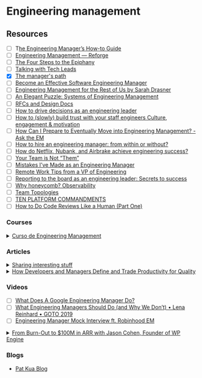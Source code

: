 # Engineering management

## Resources

* [ ] T[he Engineering Manager’s How-to Guide](https://eisabai.gumroad.com/l/emhowto)
* [ ] [Engineering Management — Reforge](https://www.reforge.com/engineering-management)
* [ ] [The Four Steps to the Epiphany](https://www.amazon.com/Four-Steps-Epiphany-Steve-Blank/dp/0989200507)
* [ ] [Talking with Tech Leads](https://leanpub.com/talking-with-tech-leads)
* [x] [The manager's path](https://www.amazon.com/-/es/Camille-Fournier-ebook/dp/B06XP3GJ7F/ref=tmm\_kin\_swatch\_0?\_encoding=UTF8\&qid=\&sr=)
* [ ] [Become an Effective Software Engineering Manager](https://www.oreilly.com/library/view/become-an-effective/9781680507867/)
* [ ] [Engineering Management for the Rest of Us by Sarah Drasner](https://www.engmanagement.dev/)
* [ ] [An Elegant Puzzle: Systems of Engineering Management](https://www.amazon.com/Elegant-Puzzle-Systems-Engineering-Management/dp/1732265186/ref=sr\_1\_1?crid=3LSD6996WWUT0\&dchild=1\&keywords=will+larson+an+elegant+puzzle\&qid=1621323821\&sprefix=will+larson%2Caps%2C246\&sr=8-1)
* [ ] [RFCs and Design Docs](https://blog.pragmaticengineer.com/rfcs-and-design-docs/)
* [ ] [How to drive decisions as an engineering leader](https://leaddev.com/technical-decision-making/how-drive-decisions-engineering-leader?utm\_term=Autofeed\&utm\_medium=Social\&utm\_source=Twitter#Echobox=1648470362)
* [ ] [How to (slowly) build trust with your staff engineers Culture, engagement & motivation](https://leaddev.com/culture-engagement-motivation/how-slowly-build-trust-your-staff-engineers?utm\_term=Autofeed\&utm\_medium=Social\&utm\_source=Twitter#Echobox=1652400635)
* [ ] [How Can I Prepare to Eventually Move into Engineering Management? - Ask the EM](https://blog.pragmaticengineer.com/how-to-to-become-an-engineering-manager/)
* [ ] [How to hire an engineering manager: from within or without?](https://leaddev.com/hiring-onboarding-retention/how-hire-engineering-manager-within-or-without?utm\_term=Autofeed\&utm\_medium=Social\&utm\_source=Twitter#Echobox=1653955381)
* [ ] [How do Netflix, Nubank, and Airbrake achieve engineering success?](https://leaddev.com/leadership-skills/how-do-netflix-nubank-and-airbrake-achieve-engineering-success?utm\_term=Autofeed\&utm\_medium=Social\&utm\_source=Twitter#Echobox=1654008534)
* [ ] [Your Team is Not “Them”](https://css-tricks.com/your-team-is-not-them/)
* [ ] [Mistakes I’ve Made as an Engineering Manager](https://css-tricks.com/mistakes-ive-made-as-an-engineering-manager/)
* [ ] [Remote Work Tips from a VP of Engineering](https://www.netlify.com/blog/2020/04/15/remote-work-tips-from-a-vp-of-engineering/)
* [ ] [Reporting to the board as an engineering leader: Secrets to success](https://leaddev.com/reporting-metrics/reporting-board-engineering-leader-secrets-success)
* [ ] [Why honeycomb? Observability](https://www.honeycomb.io/why-honeycomb/)
* [ ] [Team Topologies](https://teamtopologies.com/)
* [ ] [TEN PLATFORM COMMANDMENTS](https://charity.wtf/2018/10/24/ten-platform-commandments/)
* [ ] [How to Do Code Reviews Like a Human (Part One)](https://mtlynch.io/human-code-reviews-1/)

### Courses

<details>

<summary><a href="https://platzi.com/cursos/eng-management/">Curso de Engineering Management</a></summary>

[First 1<>1 template](https://github.com/buritica/mgt/blob/master/es/primer-uno-a-uno.md)

[RFC template](https://github.com/buritica/mgt/blob/master/rfc\_template.md): Tool for propose and discuss decisions.



</details>

### Articles

<details>

<summary><a href="https://medium.com/shipup-blog/sharing-interesting-stuff-a-simple-yet-powerful-management-tool-771d3c2b39b7">Sharing interesting stuff</a></summary>

Ideas for 1<>1's, strengthen relationships\
"So I came up with the idea of discussing a topic, free choice but still work-related with the starting point being something that you recently came across and found interesting to share.**"**

* Frequency: Bi-weekly, alternating roles each session
* Duration: 30 minutes, no more
* Location: Office or remote. Both work well and I think it’s a good opportunity for remote sessions
* Preparation: The resource has to be sent at least a few days before in order to have time to think about it (we store the resource link and the questions on a Notion page)
* Any topic you find interesting
* Add a few related questions to discuss

</details>

<details>

<summary><a href="https://arxiv.org/pdf/2111.04302.pdf">How Developers and Managers Define and Trade Productivity for Quality</a></summary>

* Developers and managers defined productivity in terms of all five dimensions of SPACE, but only a few mentioned developer satisfaction and well-being. Notably, developers and managers, as cohorts, were not that closely aligned in their views of productivity as _developers are more likely to define productivity in terms of activity, while managers are more likely to define productivity in terms of performance._

<!---->

* Space stands for S (satisfaction with work and personal well-being), P (performance and quality of development outcomes), A (activity as the count of actions or outputs), C (collaboration and communication among people), E (efficiency and flow of work with minimal interruptions).
* Developer anticipation of how their managers define productivity is not aligned with how managers actually define productivity, as _managers are more likely to define productivity in terms of performance rather than activity. Developers also underestimated how often managers mentioned efficiency_ as an important aspect of productivity.
* Many _managers have accurate insights into how ICs define productivity_ (notably in terms of activity, performance and efficiency), even though those views are not well-aligned with their own definitions of productivity.
* Developers and managers defined quality, as co-horts, with the same inductively derived five themes (timeliness, robustness, delights users, meets collaboration needs, supports evolution). Over 70% of both cohorts mentioned robustness in their definitions of quality, while around a third mentioned "delights users" and is "evolvable".
* Over 50% of developers and mageners reported _trading quality for productivity_, most to meet _short-term needs. Technical debt_ and _insufficient testing_ were reported as trade-offs to achieve higher productivity with _timely feature delivery_ that _meets user needs_ and _unblock others. Legacy code, lack of time, poor return on investment and a culture_ that prioritizes faster feature delivery over quality were drivers for there trade-offs.
* Approximately one-third of developers and managers indicated they _do not trade quality for productivity,_ as they consider _quality an essential aspect of productivity (for new and legacy systems)._ However, _trading feature delivery for more quality can positivey or negatively impact developer satisfaction,_ depending on _team and manager priorities._
* SPACE and TRUCE, frameworks for software quality.
* TRUCE stands for The **timely** delivery of **robust** features that meets **user needs**, while enhancing **collaboration** with others and supporting the product's future **evolution**.

</details>

### Videos

* [ ] [What Does A Google Engineering Manager Do?](https://www.youtube.com/watch?v=wq37pl87Weg)
* [ ] [What Engineering Managers Should Do (and Why We Don’t) • Lena Reinhard • GOTO 2019](https://www.youtube.com/watch?v=Q\_bJVokYLRI)
* [ ] [Engineering Manager Mock Interview ft. Robinhood EM](https://www.youtube.com/watch?v=sOX\_Xl1TKic)

<details>

<summary><a href="https://www.youtube.com/watch?v=Kn5MbZoSRNM">From Burn-Out to $100M in ARR with Jason Cohen, Founder of WP Engine</a></summary>

Hire object-oriented people

![](<../.gitbook/assets/image (2) (1).png>)Needs to be done well

![](<../.gitbook/assets/image (1) (1) (1).png>)

![](<../.gitbook/assets/image (1) (1).png>)_Servant leadership_

_Need_ is company needs

Startups always are constraint by time even more than money

_"The best leaders, the people do not know they have them, the lesser leaders are loved and praised, even lesser are feared and the least are despised. Those leaders who show no trust will not be trusted. Those leaders who are quiet, their words are valued. With the best leaders, when the people's task is completed, the people will say we did it ourselves." (_Lao Tzu - Tao Te Ching Chapter 17)

_"Hire the right people and let them do it themselves. Be a shepherd, not an emperor. Be an editor, not a tyrant. Do the hard things that are the right things and set your ego aside, because remember, no matter what, you will still get the credit."_

</details>

### Blogs

* [Pat Kua Blog](https://www.patkua.com/blog/)
